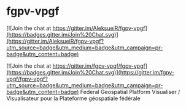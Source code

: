 # fgpv-vpgf

[![Join the chat at https://gitter.im/AleksueiR/fgpv-vpgf](https://badges.gitter.im/Join%20Chat.svg)](https://gitter.im/AleksueiR/fgpv-vpgf?utm_source=badge&utm_medium=badge&utm_campaign=pr-badge&utm_content=badge)

[![Join the chat at https://gitter.im/fgpv-vpgf/fgpv-vpgf](https://badges.gitter.im/Join%20Chat.svg)](https://gitter.im/fgpv-vpgf/fgpv-vpgf?utm_source=badge&utm_medium=badge&utm_campaign=pr-badge&utm_content=badge)
Federal Geospatial Platform Visualiser / Visualisateur pour la Plateforme géospatiale fédérale
